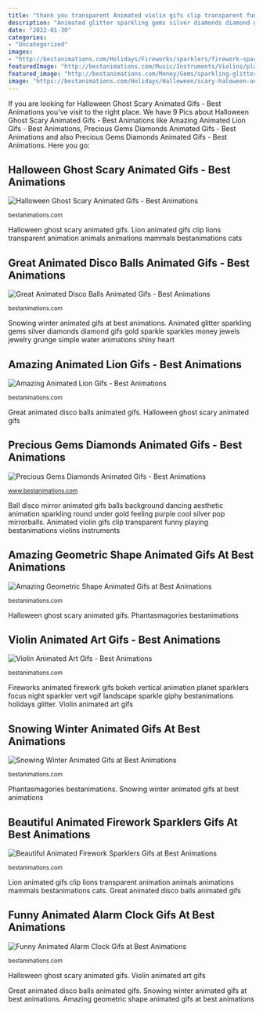 ```yaml
---
title: "thank you transparent Animated violin gifs clip transparent funny playing bestanimations violins instruments"
description: "Animated glitter sparkling gems silver diamonds diamond gifs gold sparkle sparkles money jewels jewelry grunge simple water animations shiny heart"
date: "2022-01-30"
categories:
- "Uncategorized"
images:
- "http://bestanimations.com/Holidays/Fireworks/sparklers/firework-sparkler-animated-gif-5.gif"
featuredImage: "http://bestanimations.com/Music/Instruments/Violins/playing-violing-animated-gif-4.gif"
featured_image: "http://bestanimations.com/Money/Gems/sparkling-glitter-animated-gif-2.gif"
image: "https://bestanimations.com/Holidays/Halloween/scary-haloween-animation-gif.gif"
---
```


If you are looking for Halloween Ghost Scary Animated Gifs - Best Animations you've visit to the right place. We have 9 Pics about Halloween Ghost Scary Animated Gifs - Best Animations like Amazing Animated Lion Gifs - Best Animations, Precious Gems Diamonds Animated Gifs - Best Animations and also Precious Gems Diamonds Animated Gifs - Best Animations. Here you go:

## Halloween Ghost Scary Animated Gifs - Best Animations

![Halloween Ghost Scary Animated Gifs - Best Animations](https://bestanimations.com/Holidays/Halloween/scary-haloween-animation-gif.gif "Fireworks animated firework gifs bokeh vertical animation planet sparklers focus night sparkler vert vgif landscape sparkle giphy bestanimations holidays glitter")

<small>bestanimations.com</small>

Halloween ghost scary animated gifs. Lion animated gifs clip lions transparent animation animals animations mammals bestanimations cats

## Great Animated Disco Balls Animated Gifs - Best Animations

![Great Animated Disco Balls Animated Gifs - Best Animations](http://bestanimations.com/Music/MirrorBalls/disco-ball-animated-gif-17.gif "Great animated disco balls animated gifs")

<small>bestanimations.com</small>

Snowing winter animated gifs at best animations. Animated glitter sparkling gems silver diamonds diamond gifs gold sparkle sparkles money jewels jewelry grunge simple water animations shiny heart

## Amazing Animated Lion Gifs - Best Animations

![Amazing Animated Lion Gifs - Best Animations](http://bestanimations.com/Animals/Mammals/Cats/Lions/lion-gif-animation-4.gif "Beautiful animated firework sparklers gifs at best animations")

<small>bestanimations.com</small>

Great animated disco balls animated gifs. Halloween ghost scary animated gifs

## Precious Gems Diamonds Animated Gifs - Best Animations

![Precious Gems Diamonds Animated Gifs - Best Animations](http://bestanimations.com/Money/Gems/sparkling-glitter-animated-gif-2.gif "Great animated disco balls animated gifs")

<small>www.bestanimations.com</small>

Ball disco mirror animated gifs balls background dancing aesthetic animation sparkling round under gold feeling purple cool silver pop mirrorballs. Animated violin gifs clip transparent funny playing bestanimations violins instruments

## Amazing Geometric Shape Animated Gifs At Best Animations

![Amazing Geometric Shape Animated Gifs at Best Animations](https://bestanimations.com/Signs&amp;Shapes/round-sphere-moving-animated-gif-3.gif "Animated violin gifs clip transparent funny playing bestanimations violins instruments")

<small>bestanimations.com</small>

Halloween ghost scary animated gifs. Phantasmagories bestanimations

## Violin Animated Art Gifs - Best Animations

![Violin Animated Art Gifs - Best Animations](http://bestanimations.com/Music/Instruments/Violins/playing-violing-animated-gif-4.gif "Precious gems diamonds animated gifs")

<small>bestanimations.com</small>

Fireworks animated firework gifs bokeh vertical animation planet sparklers focus night sparkler vert vgif landscape sparkle giphy bestanimations holidays glitter. Violin animated art gifs

## Snowing Winter Animated Gifs At Best Animations

![Snowing Winter Animated Gifs at Best Animations](https://bestanimations.com/Nature/winter/winter-snow-nature-animated-gif-26.gif "Animated glitter sparkling gems silver diamonds diamond gifs gold sparkle sparkles money jewels jewelry grunge simple water animations shiny heart")

<small>bestanimations.com</small>

Phantasmagories bestanimations. Snowing winter animated gifs at best animations

## Beautiful Animated Firework Sparklers Gifs At Best Animations

![Beautiful Animated Firework Sparklers Gifs at Best Animations](http://bestanimations.com/Holidays/Fireworks/sparklers/firework-sparkler-animated-gif-5.gif "Halloween ghost scary animated gifs")

<small>bestanimations.com</small>

Lion animated gifs clip lions transparent animation animals animations mammals bestanimations cats. Great animated disco balls animated gifs

## Funny Animated Alarm Clock Gifs At Best Animations

![Funny Animated Alarm Clock Gifs at Best Animations](http://bestanimations.com/HomeOffice/Clocks/Alarm/funny-alarm-clock-animated-gif-3.gif "Beautiful animated firework sparklers gifs at best animations")

<small>bestanimations.com</small>

Halloween ghost scary animated gifs. Violin animated art gifs

Great animated disco balls animated gifs. Snowing winter animated gifs at best animations. Amazing geometric shape animated gifs at best animations
